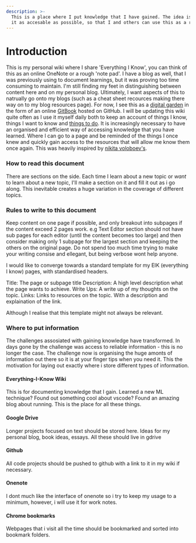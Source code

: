 ```yaml
---
description: >-
  This is a place where I put knowledge that I have gained. The idea is to make
  it as accesable as possible, so that I and others can use this as a resource.
---
```


# Introduction

This is my personal wiki where I share 'Everything I Know', you can think of this as an online OneNote or a rough 'note pad'. I have a blog as well, that I was previously using to document learnings, but it was proving too time consuming to maintain. I'm still finding my feet in distinguishing between content here and on my personal blog. Ultimately, I want aspects of this to natrually go onto my blogs (such as a cheat sheet recources making there way on to my blog resources page). For now, I see this as a [digital garden](https://www.reddit.com/r/DigitalGardens/) in the form of an online [GitBook](https://www.gitbook.com) hosted on GitHub. I will be updating this wiki quite often as I use it myself daily both to keep an account of things I know, things I want to know and [things to do](things\_to\_do.md). It is increasingly necessary to have an organised and efficient way of accessing knowledge that you have learned. Where I can go to a page and be reminded of the things I once knew and quickly gain access to the resources that will allow me know them once again. This was heavily inspired by [nikita voloboev's](https://wiki.nikitavoloboev.xyz/macos/macos-apps).

### How to read this document

There are sections on the side. Each time I learn about a new topic or _want_ to learn about a new topic, I'll make a section on it and fill it out as i go along. This inevitable creates a huge variation in the coverage of different topics.

### Rules to write to this document

Keep content on one page if possible, and only breakout into subpages if the content exceed 2 pages work. e.g Text Editor section should not have sub pages for each editor (until the content becomes too large) and then consider making only 1 subpage for the largest section and keeping the others on the original page. Do not spend too much time trying to make your writing consise and ellegant, but being verbose wont help anyone.

I would like to converge towards a standard template for my EIK (everything I know) pages, with standardised headers.&#x20;

Title: The page or subpage title
Description: A high level description what the page wants to achieve. 
Write Ups: A write up of my thoughts on the topic. 
Links: Links to resources on the topic. With a description and explaination of the link.


Although I realise that this template might not always be relevant.

### Where to put information

The challenges assosiated with gaining knowledge have transformed. In days gone by the challenge was access to reliable information - this is no longer the case. The challenge now is organising the huge amonts of information out there so it is at your finger tips when you need it. This the motivation for laying out exactly where i store different types of information.

#### Everything-I-Know Wiki

This is for documenting knowledge that I gain. Learned a new ML technique? Found out something cool about vscode? Found an amazing blog about running. This is the place for all these things.

#### Google Drive

Longer projects focused on text should be stored here. Ideas for my personal blog, book ideas, essays. All these should live in gdrive

#### Github

All code projects should be pushed to github with a link to it in my wiki if necessary.

#### Onenote

I dont much like the interface of onenote so i try to keep my usage to a minimum, however, i will use it for work notes.

#### Chrome bookmarks

Webpages that i visit all the time should be bookmarked and sorted into bookmark folders.

